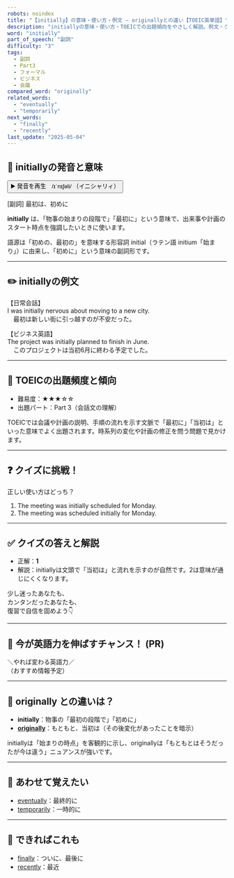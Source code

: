 ```yaml
---
robots: noindex
title: "【initially】の意味・使い方・例文 ― originallyとの違い【TOEIC英単語】"
description: "initiallyの意味・使い方・TOEICでの出題傾向をやさしく解説。例文・クイズ付きでoriginallyとの違いもわかりやすく学べます。"
word: "initially"
part_of_speech: "副詞"
difficulty: "3"
tags:
  - 副詞
  - Part3
  - フォーマル
  - ビジネス
  - 会議
compared_word: "originally"
related_words:
  - "eventually"
  - "temporarily"
next_words:
  - "finally"
  - "recently"
last_update: "2025-05-04"
---
```


## 🔰 initiallyの発音と意味

<button class="play-audio" onclick="playTTS('initially')">
  <span class="play-audio-main">
    ▶️ 発音を再生　/ɪˈnɪʃəli/
  </span>
  <span class="play-audio-sub">
    （イニシャリィ）
  </span>
</button>

[副詞] 最初は、初めに

**initially** は、「物事の始まりの段階で」「最初に」という意味で、出来事や計画のスタート時点を強調したいときに使います。

語源は「初めの、最初の」を意味する形容詞 initial（ラテン語 initium「始まり」）に由来し、「初めに」という意味の副詞形です。

---

## ✏️ initiallyの例文

【日常会話】  
I was initially nervous about moving to a new city.  
　最初は新しい街に引っ越すのが不安だった。

【ビジネス英語】  
The project was initially planned to finish in June.  
　このプロジェクトは当初6月に終わる予定でした。

---

## 🎯 TOEICの出題頻度と傾向

- 難易度：★★★☆☆
- 出題パート：Part 3（会話文の理解）

TOEICでは会議や計画の説明、手順の流れを示す文脈で「最初に」「当初は」といった意味でよく出題されます。時系列の変化や計画の修正を問う問題で見かけます。

---

## ❓ クイズに挑戦！

正しい使い方はどっち？

1. The meeting was initially scheduled for Monday.  
2. The meeting was scheduled initially for Monday.

---

## ✅ クイズの答えと解説

- 正解：**1**
- 解説：initiallyは文頭で「当初は」と流れを示すのが自然です。2は意味が通じにくくなります。

少し迷ったあなたも、  
カンタンだったあなたも、  
復習で自信を固めよう👇️

---

## 🚀 今が英語力を伸ばすチャンス！ (PR)

<div class="info-center">
＼やれば変わる英語力／<br>  
（おすすめ情報予定）
</div>

---

## 🤔  originally との違いは？

- **initially**：物事の「最初の段階で」「初めに」
- **[originally](/originally)**：もともと、当初は（その後変化があったことを暗示）

initiallyは「始まりの時点」を客観的に示し、originallyは「もともとはそうだったが今は違う」ニュアンスが強いです。

---

## 🧩 あわせて覚えたい

- [eventually](/eventually)：最終的に
- [temporarily](/temporarily)：一時的に

---

## 📖 できればこれも

- [finally](/finally)：ついに、最後に
- [recently](/recently)：最近

<!-- cvid: aid11_bid28 -->
